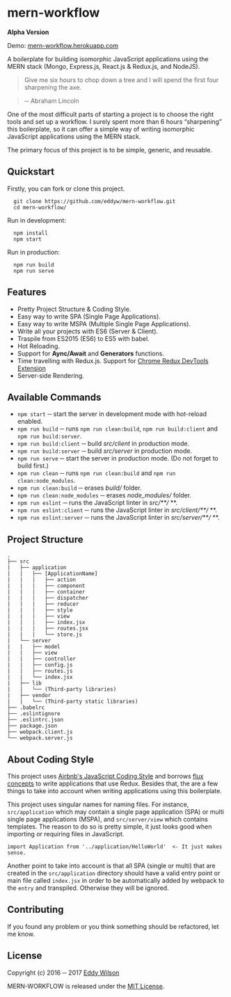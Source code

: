 # mern-workflow
**Alpha Version**

Demo: [mern-workflow.herokuapp.com](https://mern-workflow.herokuapp.com/)

A boilerplate for building isomorphic JavaScript applications using the MERN stack (Mongo, Express.js, React.js & Redux.js, and NodeJS).

> Give me six hours to chop down a tree and I will spend the first four sharpening the axe.

> ─ Abraham Lincoln

One of the most difficult parts of starting a project is to choose the right tools and set up a workflow. I surely spent more than 6 hours “sharpening” this boilerplate, so it can offer a simple way of writing isomorphic JavaScript applications using the MERN stack.

The primary focus of this project is to be simple, generic, and reusable.

## Quickstart

Firstly, you can fork or clone this project.
```
  git clone https://github.com/eddyw/mern-workflow.git
  cd mern-workflow/
```
Run in development:

```
  npm install
  npm start
```
Run in production:
```
  npm run build
  npm run serve
```
## Features
* Pretty Project Structure & Coding Style.
* Easy way to write SPA (Single Page Applications).
* Easy way to write MSPA (Multiple Single Page Applications).
* Write all your projects with ES6 (Server & Client).
* Traspile from ES2015 (ES6) to ES5 with babel.
* Hot Reloading.
* Support for **Aync/Await** and **Generators** functions.
* Time travelling with Redux.js. Support for [Chrome Redux DevTools Extension](https://chrome.google.com/webstore/detail/redux-devtools/lmhkpmbekcpmknklioeibfkpmmfibljd)
* Server-side Rendering.

## Available Commands

* `npm start` ─ start the server in development mode with hot-reload enabled.
* `npm run build` ─ runs `npm run clean:build`, `npm run build:client` and `npm run build:server`.
* `npm run build:client` ─ build *src/client* in production mode.
* `npm run build:server` ─ build *src/server* in production mode.
* `npm run serve` ─ start the server in production mode. (Do not forget to build first.)
* `npm run clean` ─ runs `npm run clean:build` and `npm run clean:node_modules`.
* `npm run clean:build` ─ erases *build/* folder.
* `npm run clean:node_modules` ─ erases *node_modules/* folder.
* `npm run eslint` ─ runs the JavaScript linter in *src/**/* **.
* `npm run eslint:client` ─ runs the JavaScript linter in *src/client/**/* **.
* `npm run eslint:server` ─ runs the JavaScript linter in *src/server/**/* **.

## Project Structure

```
.
├── src
|   ├── application
|   |   ├── [ApplicationName]
|   |   |   ├── action
|   |   |   ├── component
|   |   |   ├── container
|   |   |   ├── dispatcher
|   |   |   ├── reducer
|   |   |   ├── style
|   |   |   ├── view
|   |   |   ├── index.jsx
|   |   |   ├── routes.jsx
|   |   |   └── store.js
|   └── server
|   |   ├── model
|   |   ├── view
|   |   ├── controller
|   |   ├── config.js
|   |   ├── routes.js
|   |   └── index.jsx
|   ├── lib
|   |   └── (Third-party libraries)
|   ├── vendor
|   |   └── (Third-party static libraries)
├── .babelrc
├── .eslintignore
├── .eslintrc.json
├── package.json
├── webpack.client.js
└── webpack.server.js
```
## About Coding Style
This project uses [Airbnb's JavaScript Coding Style](https://github.com/airbnb/javascript) and borrows [flux concepts](https://github.com/facebook/flux/tree/master/examples/flux-concepts) to write applications that use Redux. Besides that, the are a few things to take into account when writing applications using this boilerplate.

This project uses singular names for naming files. For instance, `src/application` which may contain a single page application (SPA) or multi single page applications (MSPA), and `src/server/view` which contains templates. The reason to do so is pretty simple, it just looks good when importing or requiring files in JavaScript.

```
import Application from '../application/HelloWorld'  <- It just makes sense.
```
Another point to take into account is that all SPA (single or multi) that are created in the `src/application` directory should have a valid entry point or main file called `index.jsx` in order to be automatically added by webpack to the `entry` and transpiled. Otherwise they will be ignored.

## Contributing
If you found any problem or you think something should be refactored, let me know.

## License
Copyright (c) 2016 ─ 2017 [Eddy Wilson](https://www.linkedin.com/in/ieddyw)

MERN-WORKFLOW is released under the [MIT License](http://www.opensource.org/licenses/MIT).
